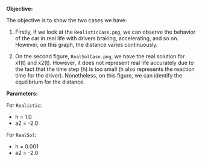 **Objective:**

The objective is to show the two cases we have:

1. Firstly, if we look at the `RealisticCase.png`, we can observe the behavior of the car in real life with drivers braking, accelerating, and so on. However, on this graph, the distance varies continuously.

2. On the second figure, `RealSolCase.png`, we have the real solution for x1(t) and x2(t). However, it does not represent real life accurately due to the fact that the time step (h) is too small (h also represents the reaction time for the driver). Nonetheless, on this figure, we can identify the equilibrium for the distance.

**Parameters:**

For `Realistic`:
- h = 1.0
- a2 = -2.0

For `RealSol`:
- h = 0.001
- a2 = -2.0
